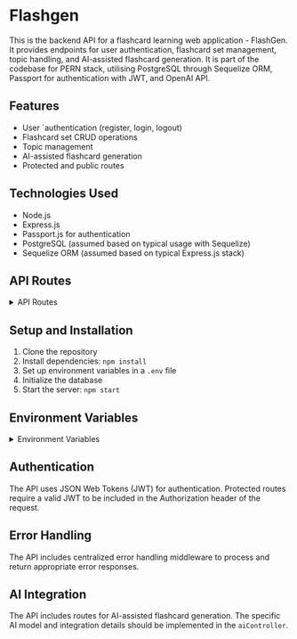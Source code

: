 # Flashgen
This is the backend API for a flashcard learning web application - FlashGen. 
It provides endpoints for user authentication, flashcard set management, topic handling, and AI-assisted flashcard generation. 
It is part of the codebase for PERN stack, utilising PostgreSQL through Sequelize ORM, Passport for authentication with JWT, and OpenAI API.

## Features

- User `authentication (register, login, logout)
- Flashcard set CRUD operations
- Topic management
- AI-assisted flashcard generation
- Protected and public routes

## Technologies Used

- Node.js
- Express.js
- Passport.js for authentication
- PostgreSQL (assumed based on typical usage with Sequelize)
- Sequelize ORM (assumed based on typical Express.js stack)

## API Routes
<details>
<summary>API Routes</summary>

### Authentication Routes

- `POST /api/auth/register`: Register a new user
- `POST /api/auth/login`: User login
- `POST /api/auth/logout`: User logout
- `GET /api/auth/protected`: Test protected route
- `GET /api/auth/get-users`: Get all users (likely admin only)

### Flashcard Set Routes

- `GET /api/ai/flashcard-sets/:id`: Get a specific flashcard set
- `GET /api/ai/dashboard/flashcard-sets`: Get user's flashcard sets
- `POST /api/ai/flashcard-sets`: Create a new flashcard set with flashcards
- `PUT /api/ai/flashcard-sets/:id/update`: Update a flashcard set
- `DELETE /api/ai/flashcard-sets/:id`: Delete a flashcard set

### Topic Routes

- `POST /api/ai/topics`: Create a new topic
- `GET /api/ai/topics/:id`: Get a specific topic
- `GET /api/ai/topics`: Get all topics
- `GET /api/ai/topics-dashboard/:id`: Get topic dashboard
- `DELETE /api/ai/topics/:id`: Delete a topic

### Flashcard Routes

- `POST /api/ai/flashcards`: Generate new flashcards using AI
- `GET /api/ai/flashcards/:id`: Get a specific flashcard
</details>


## Setup and Installation

1. Clone the repository
2. Install dependencies: `npm install`
3. Set up environment variables in a `.env` file
4. Initialize the database
5. Start the server: `npm start`

## Environment Variables
<details>
<summary>Environment Variables</summary>


Default values assued in `./src/constants/index.js`

- `NODE_ENV`: Set to 'production' for production environment
- `SERVER_PORT`: Port number for the server
- `CLIENT_URL`: URL of the frontend client for CORS
- 
- `DB_ADDRESS`: Address to the database
- `DB_PORT`: Port to the database
- `DB_SUPERUSER`: Superuser for database
- `DB_PASSWORD`: Password for database

- `JWT_SECRET`: Secret for JWT

- `OPENAI_API_KEYY`: API KEY to OpenAI(Spelling due to overriding with local key.)
- `OPENAI_API_URL`: URL for OPENAI if different or changed

</details>

## Authentication

The API uses JSON Web Tokens (JWT) for authentication. Protected routes require a valid JWT to be included in the Authorization header of the request.

## Error Handling

The API includes centralized error handling middleware to process and return appropriate error responses.

## AI Integration
The API includes routes for AI-assisted flashcard generation. The specific AI model and integration details should be implemented in the `aiController`.
